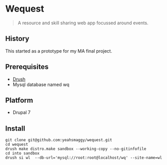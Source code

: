 # Wequest

> A resource and skill sharing web app focussed around events.

## History

This started as a prototype for my MA final project. 

## Prerequisites

- [Drush](https://www.drupal.org/project/drush)
- Mysql database named wq

## Platform

- Drupal 7

## Install

```
git clone git@github.com:yeahsmaggy/wequest.git
cd wequest
drush make distro.make sandbox --working-copy --no-gitinfofile
cd into sandbox
drush si wl  --db-url='mysql://root:root@localhost/wq' --site-name=wl
```
